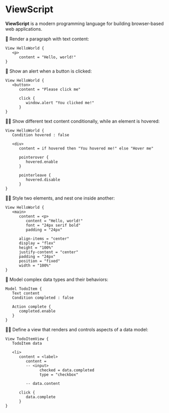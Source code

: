 # ViewScript

**ViewScript** is a modern programming language for building browser-based web applications.

🧙 Render a paragraph with text content:

```
View HelloWorld {
   <p>
      content = "Hello, world!"
}
```

💁 Show an alert when a button is clicked:

```
View HelloWorld {
   <button>
      content = "Please click me"

      click {
         window.alert "You clicked me!"
      }
}
```

🧑‍🔬 Show different text content conditionally, while an element is hovered:

```
View HelloWorld {
   Condition hovered : false

   <div>
      content = if hovered then "You hovered me!" else "Hover me"

      pointerover {
         hovered.enable
      }

      pointerleave {
         hovered.disable
      }
}
```

🧑‍🎨 Style two elements, and nest one inside another:

```
View HelloWorld {
   <main>
      content = <p>
         content = "Hello, world!"
         font = "24px serif bold"
         padding = "24px"

      align-items = "center"
      display = "flex"
      height = "100%"
      justify-content = "center"
      padding = "24px"
      position = "fixed"
      width = "100%"
}
```

👷 Model complex data types and their behaviors:

```
Model TodoItem {
   Text content
   Condition completed : false

   Action complete {
      completed.enable
   }
}
```

🧑‍🏭 Define a view that renders and controls aspects of a data model:

```
View TodoItemView {
   TodoItem data

   <li>
      content = <label>
         content =
         -- <input>
               checked = data.completed
               type = "checkbox"

         -- data.content

      click {
         data.complete
      }
}
```
